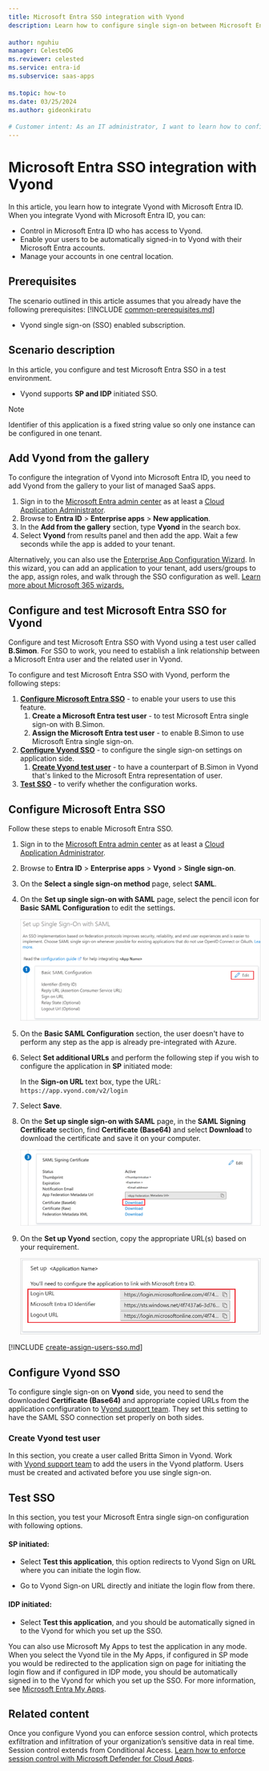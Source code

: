 ```yaml
---
title: Microsoft Entra SSO integration with Vyond
description: Learn how to configure single sign-on between Microsoft Entra ID and Vyond.

author: nguhiu
manager: CelesteDG
ms.reviewer: celested
ms.service: entra-id
ms.subservice: saas-apps

ms.topic: how-to
ms.date: 03/25/2024
ms.author: gideonkiratu

# Customer intent: As an IT administrator, I want to learn how to configure single sign-on between Microsoft Entra ID and Vyond so that I can control who has access to Vyond, enable automatic sign-in with Microsoft Entra accounts, and manage my accounts in one central location.
---
```


# Microsoft Entra SSO integration with Vyond

In this article,  you learn how to integrate Vyond with Microsoft Entra ID. When you integrate Vyond with Microsoft Entra ID, you can:

* Control in Microsoft Entra ID who has access to Vyond.
* Enable your users to be automatically signed-in to Vyond with their Microsoft Entra accounts.
* Manage your accounts in one central location.

## Prerequisites
The scenario outlined in this article assumes that you already have the following prerequisites:
[!INCLUDE [common-prerequisites.md](~/identity/saas-apps/includes/common-prerequisites.md)]
* Vyond single sign-on (SSO) enabled subscription.

## Scenario description

In this article,  you configure and test Microsoft Entra SSO in a test environment.

* Vyond supports **SP and IDP** initiated SSO.

> [!NOTE]
> Identifier of this application is a fixed string value so only one instance can be configured in one tenant.

## Add Vyond from the gallery

To configure the integration of Vyond into Microsoft Entra ID, you need to add Vyond from the gallery to your list of managed SaaS apps.

1. Sign in to the [Microsoft Entra admin center](https://entra.microsoft.com) as at least a [Cloud Application Administrator](~/identity/role-based-access-control/permissions-reference.md#cloud-application-administrator).
1. Browse to **Entra ID** > **Enterprise apps** > **New application**.
1. In the **Add from the gallery** section, type **Vyond** in the search box.
1. Select **Vyond** from results panel and then add the app. Wait a few seconds while the app is added to your tenant.

 Alternatively, you can also use the [Enterprise App Configuration Wizard](https://portal.office.com/AdminPortal/home?Q=Docs#/azureadappintegration). In this wizard, you can add an application to your tenant, add users/groups to the app, assign roles, and walk through the SSO configuration as well. [Learn more about Microsoft 365 wizards.](/microsoft-365/admin/misc/azure-ad-setup-guides)

<a name='configure-and-test-azure-ad-sso-for-vyond'></a>

## Configure and test Microsoft Entra SSO for Vyond

Configure and test Microsoft Entra SSO with Vyond using a test user called **B.Simon**. For SSO to work, you need to establish a link relationship between a Microsoft Entra user and the related user in Vyond.

To configure and test Microsoft Entra SSO with Vyond, perform the following steps:

1. **[Configure Microsoft Entra SSO](#configure-azure-ad-sso)** - to enable your users to use this feature.
    1. **Create a Microsoft Entra test user** - to test Microsoft Entra single sign-on with B.Simon.
    1. **Assign the Microsoft Entra test user** - to enable B.Simon to use Microsoft Entra single sign-on.
1. **[Configure Vyond SSO](#configure-vyond-sso)** - to configure the single sign-on settings on application side.
    1. **[Create Vyond test user](#create-vyond-test-user)** - to have a counterpart of B.Simon in Vyond that's linked to the Microsoft Entra representation of user.
1. **[Test SSO](#test-sso)** - to verify whether the configuration works.

<a name='configure-azure-ad-sso'></a>

## Configure Microsoft Entra SSO

Follow these steps to enable Microsoft Entra SSO.

1. Sign in to the [Microsoft Entra admin center](https://entra.microsoft.com) as at least a [Cloud Application Administrator](~/identity/role-based-access-control/permissions-reference.md#cloud-application-administrator).
1. Browse to **Entra ID** > **Enterprise apps** > **Vyond** > **Single sign-on**.
1. On the **Select a single sign-on method** page, select **SAML**.
1. On the **Set up single sign-on with SAML** page, select the pencil icon for **Basic SAML Configuration** to edit the settings.

   ![Edit Basic SAML Configuration](common/edit-urls.png)

1. On the **Basic SAML Configuration** section, the user doesn't have to perform any step as the app is already pre-integrated with Azure.

1. Select **Set additional URLs** and perform the following step if you wish to configure the application in **SP** initiated mode:

    In the **Sign-on URL** text box, type the URL:
    `https://app.vyond.com/v2/login`

1. Select **Save**.

1. On the **Set up single sign-on with SAML** page, in the **SAML Signing Certificate** section,  find **Certificate (Base64)** and select **Download** to download the certificate and save it on your computer.

	![The Certificate download link](common/certificatebase64.png)

1. On the **Set up Vyond** section, copy the appropriate URL(s) based on your requirement.

	![Copy configuration URLs](common/copy-configuration-urls.png)

<a name='create-an-azure-ad-test-user'></a>

[!INCLUDE [create-assign-users-sso.md](~/identity/saas-apps/includes/create-assign-users-sso.md)]

## Configure Vyond SSO

To configure single sign-on on **Vyond** side, you need to send the downloaded **Certificate (Base64)** and appropriate copied URLs from the application configuration to [Vyond support team](mailto:support@vyond.com). They set this setting to have the SAML SSO connection set properly on both sides.

### Create Vyond test user

In this section, you create a user called Britta Simon in Vyond. Work with [Vyond support team](mailto:support@vyond.com) to add the users in the Vyond platform. Users must be created and activated before you use single sign-on.

## Test SSO 

In this section, you test your Microsoft Entra single sign-on configuration with following options. 

#### SP initiated:

* Select **Test this application**, this option redirects to Vyond Sign on URL where you can initiate the login flow.  

* Go to Vyond Sign-on URL directly and initiate the login flow from there.

#### IDP initiated:

* Select **Test this application**, and you should be automatically signed in to the Vyond for which you set up the SSO. 

You can also use Microsoft My Apps to test the application in any mode. When you select the Vyond tile in the My Apps, if configured in SP mode you would be redirected to the application sign on page for initiating the login flow and if configured in IDP mode, you should be automatically signed in to the Vyond for which you set up the SSO. For more information, see [Microsoft Entra My Apps](/azure/active-directory/manage-apps/end-user-experiences#azure-ad-my-apps).

## Related content

Once you configure Vyond you can enforce session control, which protects exfiltration and infiltration of your organization’s sensitive data in real time. Session control extends from Conditional Access. [Learn how to enforce session control with Microsoft Defender for Cloud Apps](/cloud-app-security/proxy-deployment-aad).
